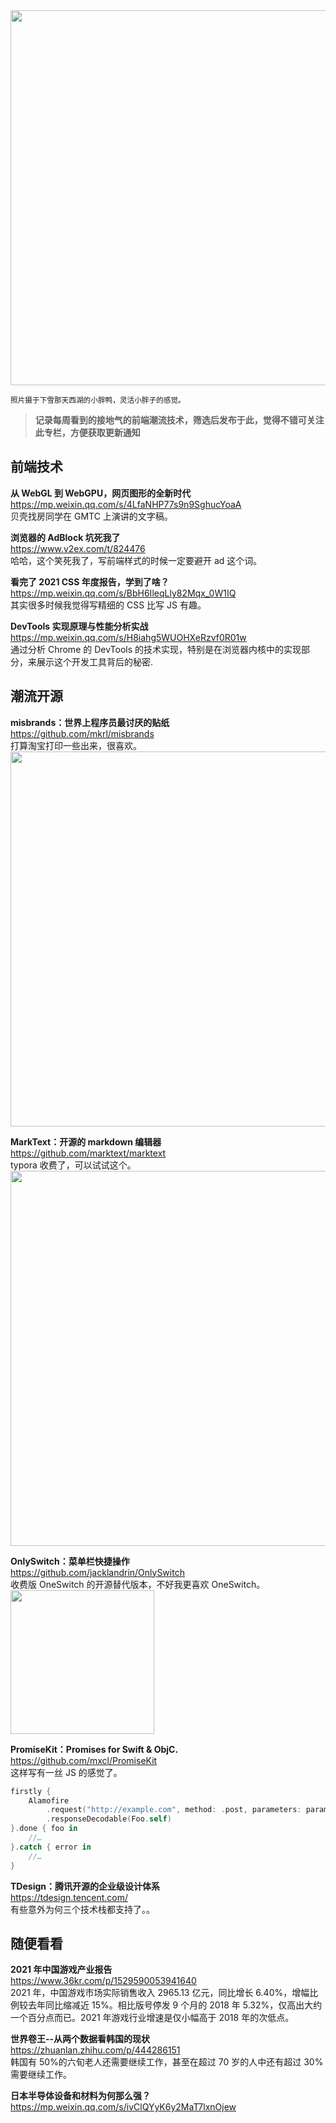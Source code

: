 <img src="https://gw.alipayobjects.com/zos/k/hv/yNV9af.jpg" width="600" />  

<small>照片摄于下雪那天西湖的小胖鸭，灵活小胖子的感觉。</small>  

> **记录每周看到的接地气的前端潮流技术，筛选后发布于此，觉得不错可关注此专栏，方便获取更新通知**  

## 前端技术

**从 WebGL 到 WebGPU，网页图形的全新时代**  
<https://mp.weixin.qq.com/s/4LfaNHP77s9n9SghucYoaA>  
贝壳找房同学在 GMTC 上演讲的文字稿。

**浏览器的 AdBlock 坑死我了**  
<https://www.v2ex.com/t/824476>  
哈哈，这个笑死我了，写前端样式的时候一定要避开 ad 这个词。

**看完了 2021 CSS 年度报告，学到了啥？**  
<https://mp.weixin.qq.com/s/BbH6IleqLly82Mqx_0W1IQ>  
其实很多时候我觉得写精细的 CSS 比写 JS 有趣。

**DevTools 实现原理与性能分析实战**  
<https://mp.weixin.qq.com/s/H8iahg5WUOHXeRzvf0R01w>  
通过分析 Chrome 的 DevTools 的技术实现，特别是在浏览器内核中的实现部分，来展示这个开发工具背后的秘密.

## 潮流开源

**misbrands：世界上程序员最讨厌的贴纸**  
<https://github.com/mkrl/misbrands>  
打算淘宝打印一些出来，很喜欢。  
<img src="https://cdn.fliggy.com/upic/X59z5u.jpg" width="600" />  

**MarkText：开源的 markdown 编辑器**  
<https://github.com/marktext/marktext>  
typora 收费了，可以试试这个。  
<img src="https://cdn.fliggy.com/upic/08ZIBQ.jpg" width="600" />  

**OnlySwitch：菜单栏快捷操作**  
<https://github.com/jacklandrin/OnlySwitch>  
收费版 OneSwitch 的开源替代版本，不好我更喜欢 OneSwitch。  
<img src="https://cdn.fliggy.com/upic/FKGFkB.jpg" width=230/>  

**PromiseKit：Promises for Swift & ObjC.**  
<https://github.com/mxcl/PromiseKit>  
这样写有一丝 JS 的感觉了。

```swift
firstly {
    Alamofire
        .request("http://example.com", method: .post, parameters: params)
        .responseDecodable(Foo.self)
}.done { foo in
    //…
}.catch { error in
    //…
}
```

**TDesign：腾讯开源的企业级设计体系**  
<https://tdesign.tencent.com/>  
有些意外为何三个技术栈都支持了。。

## 随便看看

**2021 年中国游戏产业报告**  
<https://www.36kr.com/p/1529590053941640>  
2021 年，中国游戏市场实际销售收入 2965.13 亿元，同比增长 6.40%，增幅比例较去年同比缩减近 15%。相比版号停发 9 个月的 2018 年 5.32%，仅高出大约一个百分点而已。2021 年游戏行业增速是仅小幅高于 2018 年的次低点。

**世界卷王--从两个数据看韩国的现状**  
<https://zhuanlan.zhihu.com/p/444286151>  
韩国有 50%的六旬老人还需要继续工作，甚至在超过 70 岁的人中还有超过 30%需要继续工作。

**日本半导体设备和材料为何那么强？**  
<https://mp.weixin.qq.com/s/ivClQYyK6y2MaT7lxnOjew>  
